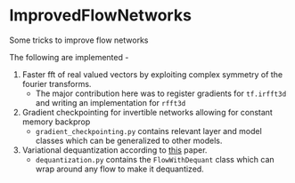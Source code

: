 # ImprovedFlowNetworks
Some tricks to improve flow networks

The following are implemented - 
1. Faster fft of real valued vectors by exploiting complex symmetry of the fourier transforms. 
	* The major contribution here was to register gradients for `tf.irfft3d` and writing an implementation for `rfft3d`
2. Gradient checkpointing for invertible networks allowing for constant memory backprop
	* `gradient_checkpointing.py` contains relevant layer and model classes which can be generalized to other models.
3. Variational dequantization according to [this](https://arxiv.org/abs/1902.00275) paper.
	* `dequantization.py` contains the `FlowWithDequant` class which can wrap around any flow to make it dequantized.
